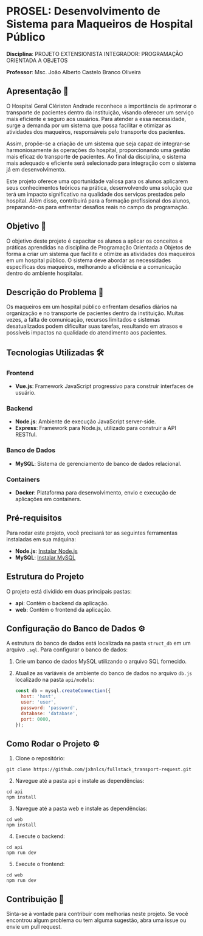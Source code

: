 # PROSEL: Desenvolvimento de Sistema para Maqueiros de Hospital Público

**Disciplina**: PROJETO EXTENSIONISTA INTEGRADOR: PROGRAMAÇÃO ORIENTADA A OBJETOS

**Professor**: Msc. João Alberto Castelo Branco Oliveira

## Apresentação 📄
O Hospital Geral Clériston Andrade reconhece a importância de aprimorar o transporte de pacientes dentro da instituição, visando oferecer um serviço mais eficiente e seguro aos usuários. Para atender a essa necessidade, surge a demanda por um sistema que possa facilitar e otimizar as atividades dos maqueiros, responsáveis pelo transporte dos pacientes.

Assim, propõe-se a criação de um sistema que seja capaz de integrar-se harmoniosamente às operações do hospital, proporcionando uma gestão mais eficaz do transporte de pacientes. Ao final da disciplina, o sistema mais adequado e eficiente será selecionado para integração com o sistema já em desenvolvimento.

Este projeto oferece uma oportunidade valiosa para os alunos aplicarem seus conhecimentos teóricos na prática, desenvolvendo uma solução que terá um impacto significativo na qualidade dos serviços prestados pelo hospital. Além disso, contribuirá para a formação profissional dos alunos, preparando-os para enfrentar desafios reais no campo da programação.

## Objetivo 📄
O objetivo deste projeto é capacitar os alunos a aplicar os conceitos e práticas aprendidas na disciplina de Programação Orientada a Objetos de forma a criar um sistema que facilite e otimize as atividades dos maqueiros em um hospital público. O sistema deve abordar as necessidades específicas dos maqueiros, melhorando a eficiência e a comunicação dentro do ambiente hospitalar.

## Descrição do Problema 📄
Os maqueiros em um hospital público enfrentam desafios diários na organização e no transporte de pacientes dentro da instituição. Muitas vezes, a falta de comunicação, recursos limitados e sistemas desatualizados podem dificultar suas tarefas, resultando em atrasos e possíveis impactos na qualidade do atendimento aos pacientes.

## Tecnologias Utilizadas 🛠️

### Frontend
- **Vue.js**: Framework JavaScript progressivo para construir interfaces de usuário.

### Backend
- **Node.js**: Ambiente de execução JavaScript server-side.
- **Express**: Framework para Node.js, utilizado para construir a API RESTful.

### Banco de Dados
- **MySQL**: Sistema de gerenciamento de banco de dados relacional.

### Containers
- **Docker**: Plataforma para desenvolvimento, envio e execução de aplicações em containers.

## Pré-requisitos

Para rodar este projeto, você precisará ter as seguintes ferramentas instaladas em sua máquina:
- **Node.js**: [Instalar Node.js](https://nodejs.org/)
- **MySQL**: [Instalar MySQL](https://www.mysql.com/downloads/)

## Estrutura do Projeto

O projeto está dividido em duas principais pastas:
- **api**: Contém o backend da aplicação.
- **web**: Contém o frontend da aplicação.

## Configuração do Banco de Dados ⚙️

A estrutura do banco de dados está localizada na pasta `struct_db` em um arquivo `.sql`. Para configurar o banco de dados:
1. Crie um banco de dados MySQL utilizando o arquivo SQL fornecido.
2. Atualize as variáveis de ambiente do banco de dados no arquivo `db.js` localizado na pasta `api/models`:

   ```javascript
   const db = mysql.createConnection({
     host: 'host',
     user: 'user',
     password: 'password',
     database: 'database',
     port: 0000,
   });
   ```

## Como Rodar o Projeto ⚙️

1. Clone o repositório:

```
git clone https://github.com/jxhnlcs/fullstack_transport-request.git
```

2. Navegue até a pasta api e instale as dependências:

```
cd api
npm install
```
3. Navegue até a pasta web e instale as dependências:

```
cd web
npm install
```

4. Execute o backend:

```
cd api
npm run dev
```

5. Execute o frontend:

```
cd web
npm run dev
```

## Contribuição 🤝

Sinta-se à vontade para contribuir com melhorias neste projeto. Se você encontrou algum problema ou tem alguma sugestão, abra uma issue ou envie um pull request.
